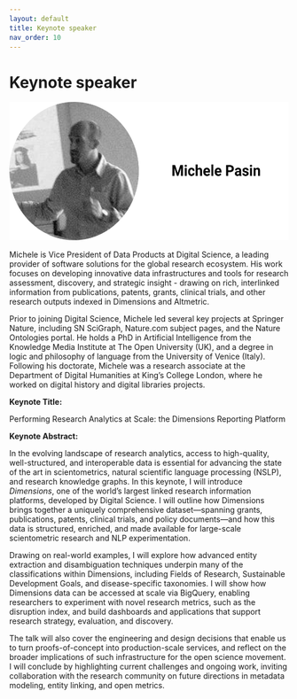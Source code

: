 ```yaml
---
layout: default
title: Keynote speaker
nav_order: 10
---
```


# Keynote speaker

<div align="left" style="margin: 0px auto;">
<img width="550" height="250" src="../michele_pasin.png" alt="Michele Pasin"/>
<br/>
</div>

Michele is Vice President of Data Products at Digital Science, a leading provider of software solutions for the global research ecosystem. His work focuses on developing innovative data infrastructures and tools for research assessment, discovery, and strategic insight - drawing on rich, interlinked information from publications, patents, grants, clinical trials, and other research outputs indexed in Dimensions and Altmetric.

Prior to joining Digital Science, Michele led several key projects at Springer Nature, including SN SciGraph, Nature.com subject pages, and the Nature Ontologies portal. He holds a PhD in Artificial Intelligence from the Knowledge Media Institute at The Open University (UK), and a degree in logic and philosophy of language from the University of Venice (Italy). Following his doctorate, Michele was a research associate at the Department of Digital Humanities at King’s College London, where he worked on digital history and digital libraries projects.


**Keynote Title:**

Performing Research Analytics at Scale: the Dimensions Reporting Platform

**Keynote Abstract:**

In the evolving landscape of research analytics, access to high-quality, well-structured, and interoperable data is essential for advancing the state of the art in scientometrics, natural scientific language processing (NSLP), and research knowledge graphs. In this keynote, I will introduce _Dimensions_, one of the world’s largest linked research information platforms, developed by Digital Science. I will outline how Dimensions brings together a uniquely comprehensive dataset—spanning grants, publications, patents, clinical trials, and policy documents—and how this data is structured, enriched, and made available for large-scale scientometric research and NLP experimentation.

Drawing on real-world examples, I will explore how advanced entity extraction and disambiguation techniques underpin many of the classifications within Dimensions, including Fields of Research, Sustainable Development Goals, and disease-specific taxonomies. I will show how Dimensions data can be accessed at scale via BigQuery, enabling researchers to experiment with novel research metrics, such as the disruption index, and build dashboards and applications that support research strategy, evaluation, and discovery.

The talk will also cover the engineering and design decisions that enable us to turn proofs-of-concept into production-scale services, and reflect on the broader implications of such infrastructure for the open science movement. I will conclude by highlighting current challenges and ongoing work, inviting collaboration with the research community on future directions in metadata modeling, entity linking, and open metrics.

